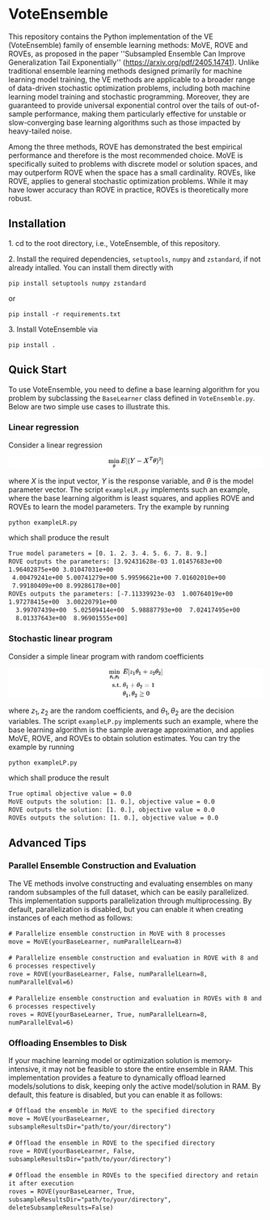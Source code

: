# VoteEnsemble

This repository contains the Python implementation of the VE (VoteEnsemble) family of ensemble learning methods: $\mathsf{MoVE}$, $\mathsf{ROVE}$ and $\mathsf{ROVEs}$, as proposed in the paper ''Subsampled Ensemble Can Improve Generalization Tail Exponentially'' (https://arxiv.org/pdf/2405.14741). Unlike traditional ensemble learning methods designed primarily for machine learning model training, the VE methods are applicable to a broader range of data-driven stochastic optimization problems, including both machine learning model training and stochastic programming. Moreover, they are guaranteed to provide universal exponential control over the tails of out-of-sample performance, making them particularly effective for unstable or slow-converging base learning algorithms such as those impacted by heavy-tailed noise.

Among the three methods, $\mathsf{ROVE}$ has demonstrated the best empirical performance and therefore is the most recommended choice. $\mathsf{MoVE}$ is specifically suited to problems with discrete model or solution spaces, and may outperform $\mathsf{ROVE}$ when the space has a small cardinality. $\mathsf{ROVEs}$, like $\mathsf{ROVE}$, applies to general stochastic optimization problems. While it may have lower accuracy than $\mathsf{ROVE}$ in practice, $\mathsf{ROVEs}$ is theoretically more robust.

## Installation
1.&nbsp;cd to the root directory, i.e., VoteEnsemble,  of this repository.

2.&nbsp;Install the required dependencies, `setuptools`, `numpy` and `zstandard`, if not already intalled. You can install them directly with
```
pip install setuptools numpy zstandard
```
or
```
pip install -r requirements.txt
```

3.&nbsp;Install VoteEnsemble via
```
pip install .
```
## Quick Start
To use VoteEnsemble, you need to define a base learning algorithm for you problem by subclassing the `BaseLearner` class defined in `VoteEnsemble.py`. Below are two simple use cases to illustrate this.
### Linear regression
Consider a linear regression
<!-- $$
\min_{\theta} E[(Y - X^T\theta)^2]
$$ -->

![Equation](./images/LR.png)

where $X$ is the input vector, $Y$ is the response variable, and $\theta$ is the model parameter vector. The script `exampleLR.py` implements such an example, where the base learning algorithm is least squares, and applies $\mathsf{ROVE}$ and $\mathsf{ROVEs}$ to learn the model parameters. Try the example by running
```
python exampleLR.py
```
which shall produce the result
```
True model parameters = [0. 1. 2. 3. 4. 5. 6. 7. 8. 9.]
ROVE outputs the parameters: [3.92431628e-03 1.01457683e+00 1.96402875e+00 3.01047031e+00
 4.00479241e+00 5.00741279e+00 5.99596621e+00 7.01602010e+00
 7.99180409e+00 8.99286178e+00]
ROVEs outputs the parameters: [-7.11339923e-03  1.00764019e+00  1.97278415e+00  3.00220791e+00
  3.99707439e+00  5.02509414e+00  5.98887793e+00  7.02417495e+00
  8.01337643e+00  8.96901555e+00]
```
### Stochastic linear program
Consider a simple linear program with random coefficients
<!-- $$
\begin{align*}
\min_{\theta_1,\theta_2}\  &E[z_1\theta_1+z_2\theta_2]\\
\text{s.t.}\ &\theta_1+\theta_2=1\\
& \theta_1,\theta_2\geq 0
\end{align*}
$$ -->

![Equation](./images/LP.png)

where $z_1,z_2$ are the random coefficients, and $\theta_1,\theta_2$ are the decision variables. The script `exampleLP.py` implements such an example, where the base learning algorithm is the sample average approximation, and applies $\mathsf{MoVE}$, $\mathsf{ROVE}$, and $\mathsf{ROVEs}$ to obtain solution estimates. You can try the example by running
```
python exampleLP.py
```
which shall produce the result
```
True optimal objective value = 0.0
MoVE outputs the solution: [1. 0.], objective value = 0.0
ROVE outputs the solution: [1. 0.], objective value = 0.0
ROVEs outputs the solution: [1. 0.], objective value = 0.0
```
## Advanced Tips
### Parallel Ensemble Construction and Evaluation
The VE methods involve constructing and evaluating ensembles on many random subsamples of the full dataset, which can be easily parallelized. This implementation supports parallelization through multiprocessing. By default, parallelization is disabled, but you can enable it when creating instances of each method as follows:
```
# Parallelize ensemble construction in MoVE with 8 processes
move = MoVE(yourBaseLearner, numParallelLearn=8) 

# Parallelize ensemble construction and evaluation in ROVE with 8 and 6 processes respectively
rove = ROVE(yourBaseLearner, False, numParallelLearn=8, numParallelEval=6)

# Parallelize ensemble construction and evaluation in ROVEs with 8 and 6 processes respectively
roves = ROVE(yourBaseLearner, True, numParallelLearn=8, numParallelEval=6)
```
### Offloading Ensembles to Disk
If your machine learning model or optimization solution is memory-intensive, it may not be feasible to store the entire ensemble in RAM. This implementation provides a feature to dynamically offload learned models/solutions to disk, keeping only the active model/solution in RAM. By default, this feature is disabled, but you can enable it as follows:
```
# Offload the ensemble in MoVE to the specified directory
move = MoVE(yourBaseLearner, subsampleResultsDir="path/to/your/directory") 

# Offload the ensemble in ROVE to the specified directory
rove = ROVE(yourBaseLearner, False, subsampleResultsDir="path/to/your/directory")

# Offload the ensemble in ROVEs to the specified directory and retain it after execution
roves = ROVE(yourBaseLearner, True, subsampleResultsDir="path/to/your/directory", deleteSubsampleResults=False)
```